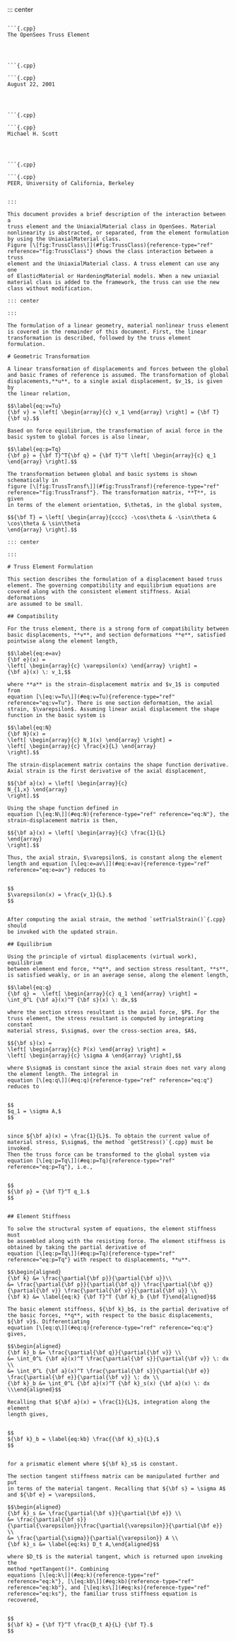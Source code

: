 ::: center

```{.cpp}

```{.cpp}
The OpenSees Truss Element
```

```



```{.cpp}

```{.cpp}
August 22, 2001
```

```



```{.cpp}

```{.cpp}
Michael H. Scott
```

```



```{.cpp}

```{.cpp}
PEER, University of California, Berkeley
```

```

:::

This document provides a brief description of the interaction between a
truss element and the UniaxialMaterial class in OpenSees. Material
nonlinearity is abstracted, or separated, from the element formulation
by using the UniaxialMaterial class.
Figure [\[fig:TrussClass\]](#fig:TrussClass){reference-type="ref"
reference="fig:TrussClass"} shows the class interaction between a truss
element and the UniaxialMaterial class. A truss element can use any one
of ElasticMaterial or HardeningMaterial models. When a new uniaxial
material class is added to the framework, the truss can use the new
class without modification.

::: center
 
:::

The formulation of a linear geometry, material nonlinear truss element
is covered in the remainder of this document. First, the linear
transformation is described, followed by the truss element formulation.

# Geometric Transformation

A linear transformation of displacements and forces between the global
and basic frames of reference is assumed. The transformation of global
displacements,**u**, to a single axial displacement, $v_1$, is given by
the linear relation,

$$\label{eq:v=Tu}
{\bf v} = \left[ \begin{array}{c} v_1 \end{array} \right] = {\bf T}{\bf u}.$$

Based on force equilibrium, the transformation of axial force in the
basic system to global forces is also linear,

$$\label{eq:p=Tq}
{\bf p} = {\bf T}^T{\bf q} = {\bf T}^T \left[ \begin{array}{c} q_1 \end{array} \right].$$

The transformation between global and basic systems is shown
schematically in
figure [\[fig:TrussTransf\]](#fig:TrussTransf){reference-type="ref"
reference="fig:TrussTransf"}. The transformation matrix, **T**, is given
in terms of the element orientation, $\theta$, in the global system,

$${\bf T} = \left[ \begin{array}{cccc} -\cos\theta & -\sin\theta & \cos\theta & \sin\theta
\end{array} \right].$$

::: center
 
:::

# Truss Element Formulation

This section describes the formulation of a displacement based truss
element. The governing compatibility and equilibrium equations are
covered along with the consistent element stiffness. Axial deformations
are assumed to be small.

## Compatibility

For the truss element, there is a strong form of compatibility between
basic displacements, **v**, and section deformations **e**, satisfied
pointwise along the element length,

$$\label{eq:e=av}
{\bf e}(x) =
\left[ \begin{array}{c} \varepsilon(x) \end{array} \right] =
{\bf a}(x) \: v_1,$$

where **a** is the strain-displacement matrix and $v_1$ is computed from
equation [\[eq:v=Tu\]](#eq:v=Tu){reference-type="ref"
reference="eq:v=Tu"}. There is one section deformation, the axial
strain, $\varepsilon$. Assuming linear axial displacement the shape
function in the basic system is

$$\label{eq:N}
{\bf N}(x) =
\left[ \begin{array}{c} N_1(x) \end{array} \right] =
\left[ \begin{array}{c} \frac{x}{L} \end{array}
\right].$$

The strain-displacement matrix contains the shape function derivative.
Axial strain is the first derivative of the axial displacement,

$${\bf a}(x) = \left[ \begin{array}{c}
N_{1,x} \end{array}
\right].$$

Using the shape function defined in
equation [\[eq:N\]](#eq:N){reference-type="ref" reference="eq:N"}, the
strain-displacement matrix is then,

$${\bf a}(x) = \left[ \begin{array}{c} \frac{1}{L}
\end{array}
\right].$$

Thus, the axial strain, $\varepsilon$, is constant along the element
length and equation [\[eq:e=av\]](#eq:e=av){reference-type="ref"
reference="eq:e=av"} reduces to


$$
$\varepsilon(x) = \frac{v_1}{L}.$
$$


After computing the axial strain, the method `setTrialStrain()`{.cpp} should
be invoked with the updated strain.

## Equilibrium

Using the principle of virtual displacements (virtual work), equilibrium
between element end force, **q**, and section stress resultant, **s**,
is satisfied weakly, or in an average sense, along the element length,

$$\label{eq:q}
{\bf q} =  \left[ \begin{array}{c} q_1 \end{array} \right] =
\int_0^L {\bf a}(x)^T {\bf s}(x) \: dx,$$

where the section stress resultant is the axial force, $P$. For the
truss element, the stress resultant is computed by integrating constant
material stress, $\sigma$, over the cross-section area, $A$,

$${\bf s}(x) =
\left[ \begin{array}{c} P(x) \end{array} \right] =
\left[ \begin{array}{c} \sigma A \end{array} \right],$$

where $\sigma$ is constant since the axial strain does not vary along
the element length. The integral in
equation [\[eq:q\]](#eq:q){reference-type="ref" reference="eq:q"}
reduces to


$$
$q_1 = \sigma A,$
$$


since ${\bf a}(x) = \frac{1}{L}$. To obtain the current value of
material stress, $\sigma$, the method `getStress()`{.cpp} must be invoked.
Then the truss force can be transformed to the global system via
equation [\[eq:p=Tq\]](#eq:p=Tq){reference-type="ref"
reference="eq:p=Tq"}, i.e.,


$$
${\bf p} = {\bf T}^T q_1.$
$$


## Element Stiffness

To solve the structural system of equations, the element stiffness must
be assembled along with the resisting force. The element stiffness is
obtained by taking the partial derivative of
equation [\[eq:p=Tq\]](#eq:p=Tq){reference-type="ref"
reference="eq:p=Tq"} with respect to displacements, **u**.

$$\begin{aligned}
{\bf k} &= \frac{\partial{\bf p}}{\partial{\bf u}}\\
&= \frac{\partial{\bf p}}{\partial{\bf q}} \frac{\partial{\bf q}}{\partial{\bf v}} \frac{\partial{\bf v}}{\partial{\bf u}} \\
{\bf k} &= \label{eq:k} {\bf T}^T {\bf k}_b {\bf T}\end{aligned}$$

The basic element stiffness, ${\bf k}_b$, is the partial derivative of
the basic forces, **q**, with respect to the basic displacements,
${\bf v}$. Differentiating
equation [\[eq:q\]](#eq:q){reference-type="ref" reference="eq:q"} gives,

$$\begin{aligned}
{\bf k}_b &= \frac{\partial{\bf q}}{\partial{\bf v}} \\
&= \int_0^L {\bf a}(x)^T \frac{\partial{\bf s}}{\partial{\bf v}} \: dx \\
&= \int_0^L {\bf a}(x)^T \frac{\partial{\bf s}}{\partial{\bf e}} \frac{\partial{\bf e}}{\partial{\bf v}} \: dx \\
{\bf k}_b &= \int_0^L {\bf a}(x)^T {\bf k}_s(x) {\bf a}(x) \: dx \\\end{aligned}$$

Recalling that ${\bf a}(x) = \frac{1}{L}$, integration along the element
length gives,


$$
${\bf k}_b = \label{eq:kb} \frac{{\bf k}_s}{L},$
$$


for a prismatic element where ${\bf k}_s$ is constant.

The section tangent stiffness matrix can be manipulated further and put
in terms of the material tangent. Recalling that ${\bf s} = \sigma A$
and ${\bf e} = \varepsilon$,

$$\begin{aligned}
{\bf k}_s &= \frac{\partial{\bf s}}{\partial{\bf e}} \\
&= \frac{\partial{\bf s}}{\partial{\varepsilon}}\frac{\partial{\varepsilon}}{\partial{\bf e}} \\
&= \frac{\partial{\sigma}}{\partial{\varepsilon}} A \\
{\bf k}_s &= \label{eq:ks} D_t A,\end{aligned}$$

where $D_t$ is the material tangent, which is returned upon invoking the
method *getTangent()*. Combining
equations [\[eq:k\]](#eq:k){reference-type="ref"
reference="eq:k"}, [\[eq:kb\]](#eq:kb){reference-type="ref"
reference="eq:kb"}, and [\[eq:ks\]](#eq:ks){reference-type="ref"
reference="eq:ks"}, the familiar truss stiffness equation is recovered,


$$
${\bf k} = {\bf T}^T \frac{D_t A}{L} {\bf T}.$
$$

